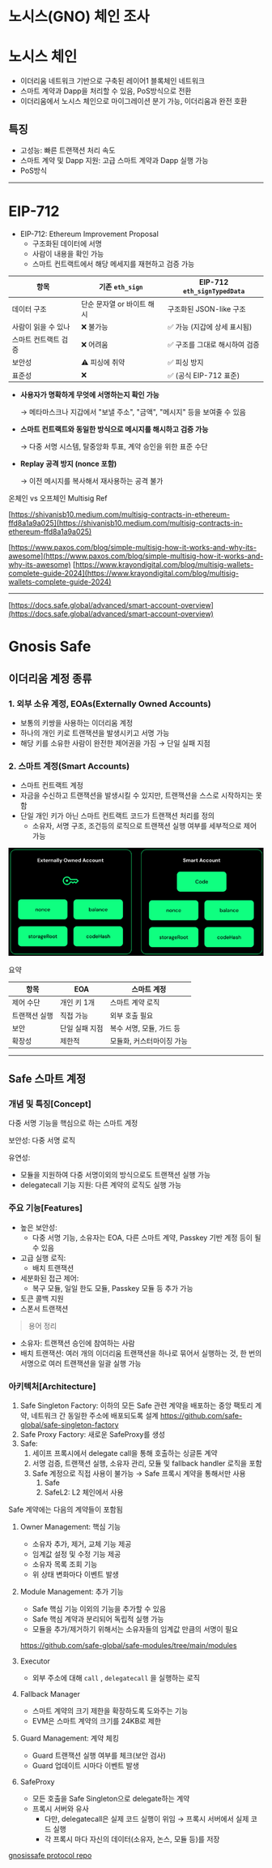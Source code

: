 # 노시스(GNO) 체인 조사

# 노시스 체인

- 이더리움 네트워크 기반으로 구축된 레이어1 블록체인 네트워크
- 스마트 계약과 Dapp을 처리할 수 있음, PoS방식으로 전환
- 이더리움에서 노시스 체인으로 마이그레이션 분기 가능, 이더리움과 완전 호환

## 특징

- 고성능: 빠른 트랜잭션 처리 속도
- 스마트 계약 및 Dapp 지원: 고급 스마트 계약과 Dapp 실행 가능
- PoS방식

---

# EIP-712

- EIP-712: Ethereum Improvement Proposal
    - 구조화된 데이터에 서명
    - 사람이 내용을 확인 가능
    - 스마트 컨트랙트에서 해당 메세지를 재현하고 검증 가능

| 항목 | 기존 `eth_sign` | EIP-712 `eth_signTypedData` |
| --- | --- | --- |
| 데이터 구조 | 단순 문자열 or 바이트 해시 | 구조화된 JSON-like 구조 |
| 사람이 읽을 수 있나 | ❌ 불가능 | ✅ 가능 (지갑에 상세 표시됨) |
| 스마트 컨트랙트 검증 | ❌ 어려움 | ✅ 구조를 그대로 해시하여 검증 |
| 보안성 | ⚠️ 피싱에 취약 | ✅ 피싱 방지 |
| 표준성 | ❌ | ✅ (공식 EIP-712 표준) |
- **사용자가 명확하게 무엇에 서명하는지 확인 가능**
    
    → 메타마스크나 지갑에서 "보낼 주소", "금액", "메시지" 등을 보여줄 수 있음
    
- **스마트 컨트랙트와 동일한 방식으로 메시지를 해시하고 검증 가능**
    
    → 다중 서명 시스템, 탈중앙화 투표, 계약 승인을 위한 표준 수단
    
- **Replay 공격 방지 (nonce 포함)**
    
    → 이전 메시지를 복사해서 재사용하는 공격 불가

온체인 vs 오프체인 Multisig Ref

[https://shivanisb10.medium.com/multisig-contracts-in-ethereum-ffd8a1a9a025](https://shivanisb10.medium.com/multisig-contracts-in-ethereum-ffd8a1a9a025)

[https://www.paxos.com/blog/simple-multisig-how-it-works-and-why-its-awesome](https://www.paxos.com/blog/simple-multisig-how-it-works-and-why-its-awesome)
[https://www.krayondigital.com/blog/multisig-wallets-complete-guide-2024](https://www.krayondigital.com/blog/multisig-wallets-complete-guide-2024)

---

[https://docs.safe.global/advanced/smart-account-overview](https://docs.safe.global/advanced/smart-account-overview)

# Gnosis Safe

## 이더리움 계정 종류

### 1. 외부 소유 계정, EOAs(Externally Owned Accounts)

- 보통의 키쌍을 사용하는 이더리움 계정
- 하나의 개인 키로 트랜잭션을 발생시키고 서명 가능
- 해당 키를 소유한 사람이 완전한 제어권을 가짐 → 단일 실패 지점

### 2. 스마트 계정(Smart Accounts)

- 스마트 컨트랙트 계정
- 자금을 수신하고 트랜잭션을 발생시킬 수 있지만, 트랜잭션을 스스로 시작하지는 못함
- 단일 개인 키가 아닌 스마트 컨트랙트 코드가 트랜잭션 처리를 정의
    - 소유자, 서명 구조, 조건등의 로직으로 트랜잭션 실행 여부를 세부적으로 제어 가능

![image.png](./img/Gnosis-report/image.png)

요약

| 항목 | EOA | 스마트 계정 |
| --- | --- | --- |
| 제어 수단 | 개인 키 1개 | 스마트 계약 로직 |
| 트랜잭션 실행 | 직접 가능 | 외부 호출 필요 |
| 보안 | 단일 실패 지점 | 복수 서명, 모듈, 가드 등 |
| 확장성 | 제한적 | 모듈화, 커스터마이징 가능 |

---

## Safe 스마트 계정

### 개념 및 특징[Concept]

다중 서명 기능을 핵심으로 하는 스마트 계정

보안성: 다중 서명 로직

유연성: 

- 모듈을 지원하여 다중 서명이외의 방식으로도 트랜잭션 실행 가능
- delegatecall 기능 지원: 다른 계약의 로직도 실행 가능

### 주요 기능[Features]

- 높은 보안성:
    - 다중 서명 기능, 소유자는 EOA, 다른 스마트 계약, Passkey 기반 계정 등이 될 수 있음
- 고급 실행 로직:
    - 배치 트랜잭션
- 세분화된 접근 제어:
    - 복구 모듈, 일일 한도 모듈, Passkey 모듈 등 추가 가능
- 토큰 콜백 지원
- 스폰서 트랜잭션

> 용어 정리
- 소유자: 트랜잭션 승인에 참여하는 사람
- 배치 트랜잭션: 여러 개의 이더리움 트랜잭션을 하나로 묶어서 실행하는 것, 한 번의 서명으로 여러 트랜잭션을 일괄 실행 가능
> 

### 아키텍처[Architecture]

1. Safe Singleton Factory: 이하의 모든 Safe 관련 계약을 배포하는 중앙 팩토리 계약, 네트워크 간 동일한 주소에 배포되도록 설계
https://github.com/safe-global/safe-singleton-factory
2. Safe Proxy Factory: 새로운 SafeProxy를 생성
3. Safe: 
    1. 세이프 프록시에서 delegate call을 통해 호출하는 싱글톤 계약
    2. 서명 검증, 트랜잭션 실행, 소유자 관리, 모듈 및 fallback handler 로직을 포함
    3. Safe 계정으로 직접 사용이 불가능 → Safe 프록시 계약을 통해서만 사용
        1. Safe
        2. SafeL2: L2 체인에서 사용

Safe 계약에는 다음의 계약들이 포함됨

1. Owner Management: 핵심 기능
    - 소유자 추가, 제거, 교체 기능 제공
    - 임계값 설정 및 수정 기능 제공
    - 소유자 목록 조회 기능
    - 위 상태 변화마다 이벤트 발생

1. Module Management: 추가 기능
    - Safe 핵심 기능 이외의 기능을 추가할 수 있음
    - Safe 핵심 계약과 분리되어 독립적 실행 가능
    - 모듈을 추가/제거하기 위해서는 소유자들의 임계값 만큼의 서명이 필요
    
    https://github.com/safe-global/safe-modules/tree/main/modules
    

1. Executor
    - 외부 주소에 대해 `call` , `delegatecall` 을 실행하는 로직

1. Fallback Manager
    - 스마트 계약의 크기 제한을 확장하도록 도와주는 기능
    - EVM은 스마트 계약의 크기를 24KB로 제한

1. Guard Management: 계약 체킹
    - Guard 트랜잭션 실행 여부를 체크(보안 검사)
    - Guard 업데이트 시마다 이벤트 발생

1. SafeProxy
    - 모든 호출을 Safe Singleton으로 delegate하는 계약
    - 프록시 서버와 유사
        - 다만, delegatecall은 실제 코드 실행이 위임 → 프록시 서버에서 실제 코드 실행
        - 각 프록시 마다 자신의 데이터(소유자, 논스, 모듈 등)를 저장

[gnosissafe protocol repo](https://github.com/safe-global/safe-smart-account/tree/main/contracts)